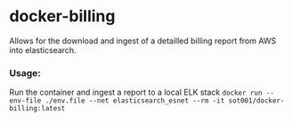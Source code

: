 # docker-billing
Allows for the download and ingest of a detailled billing report from AWS into elasticsearch. 

### Usage:
Run the container and ingest a report to a local ELK stack
```docker run --env-file ./env.file --net elasticsearch_esnet --rm -it sot001/docker-billing:latest```

